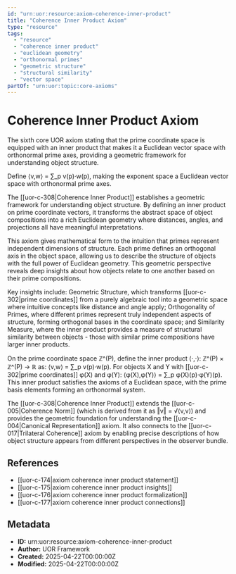 ```yaml
---
id: "urn:uor:resource:axiom-coherence-inner-product"
title: "Coherence Inner Product Axiom"
type: "resource"
tags:
  - "resource"
  - "coherence inner product"
  - "euclidean geometry"
  - "orthonormal primes"
  - "geometric structure"
  - "structural similarity"
  - "vector space"
partOf: "urn:uor:topic:core-axioms"
---
```


# Coherence Inner Product Axiom

The sixth core UOR axiom stating that the prime coordinate space is equipped with an inner product that makes it a Euclidean vector space with orthonormal prime axes, providing a geometric framework for understanding object structure.

Define ⟨v,w⟩ = ∑_p v(p)·w(p), making the exponent space a Euclidean vector space with orthonormal prime axes.

The [[uor-c-308|Coherence Inner Product]] establishes a geometric framework for understanding object structure. By defining an inner product on prime coordinate vectors, it transforms the abstract space of object compositions into a rich Euclidean geometry where distances, angles, and projections all have meaningful interpretations.

This axiom gives mathematical form to the intuition that primes represent independent dimensions of structure. Each prime defines an orthogonal axis in the object space, allowing us to describe the structure of objects with the full power of Euclidean geometry. This geometric perspective reveals deep insights about how objects relate to one another based on their prime compositions.

Key insights include: Geometric Structure, which transforms [[uor-c-302|prime coordinates]] from a purely algebraic tool into a geometric space where intuitive concepts like distance and angle apply; Orthogonality of Primes, where different primes represent truly independent aspects of structure, forming orthogonal bases in the coordinate space; and Similarity Measure, where the inner product provides a measure of structural similarity between objects - those with similar prime compositions have larger inner products.

On the prime coordinate space ℤ^(P), define the inner product ⟨·,·⟩: ℤ^(P) × ℤ^(P) → ℝ as: ⟨v,w⟩ = ∑_p v(p)·w(p). For objects X and Y with [[uor-c-302|prime coordinates]] φ(X) and φ(Y): ⟨φ(X),φ(Y)⟩ = ∑_p φ(X)(p)·φ(Y)(p). This inner product satisfies the axioms of a Euclidean space, with the prime basis elements forming an orthonormal system.

The [[uor-c-308|Coherence Inner Product]] extends the [[uor-c-005|Coherence Norm]] (which is derived from it as ‖v‖ = √⟨v,v⟩) and provides the geometric foundation for understanding the [[uor-c-004|Canonical Representation]] axiom. It also connects to the [[uor-c-017|Trilateral Coherence]] axiom by enabling precise descriptions of how object structure appears from different perspectives in the observer bundle.

## References

- [[uor-c-174|axiom coherence inner product statement]]
- [[uor-c-175|axiom coherence inner product insights]]
- [[uor-c-176|axiom coherence inner product formalization]]
- [[uor-c-177|axiom coherence inner product connections]]

## Metadata

- **ID:** urn:uor:resource:axiom-coherence-inner-product
- **Author:** UOR Framework
- **Created:** 2025-04-22T00:00:00Z
- **Modified:** 2025-04-22T00:00:00Z
